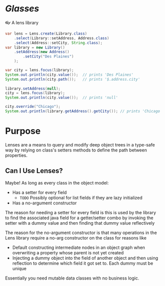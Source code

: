 # _Glasses_
👓 A lens library

```java
var lens = Lens.create(Library.class)
    .select(Library::setAddress, Address.class)
    .select(Address::setCity, String.class);
var library = new Library()
    .setAddress(new Address()
        .setCity("Des Plaines")
    );

var city = lens.focus(library);
System.out.println(city.value());  // prints 'Des Plaines'
System.out.println(city.path());   // prints '$.address.city'
    
library.setAddress(null);
city = lens.focus(library);
System.out.println(city.value());  // prints 'null'

city.override("Chicago");
System.out.println(library.getAddress().getCity()); // prints 'Chicago'
```

# Purpose
Lenses are a means to query and modify deep object trees in a type-safe way by relying on class's setters methods to define the path between properties.

## Can I Use Lenses?
Maybe! As long as every class in the object model:
- Has a setter for every field
  - `TODO` Possibly optional for list fields if they are lazy initialized
- Has a no-argument constructor

The reason for needing a setter for every field is this is used by the library to find the associated java field for a getter/setter combo by invoking the setter with a dummy value and then finding that dummy value reflectively

The reason for the no-argument constructor is that many operations in the Lens library require a no-arg constructor on the class for reasons like
- Default constructing intermediate nodes in an object graph when overwriting a property whose parent is not yet created
- Injecting a dummy object into the field of another object and then using reflection to determine which field it got set to. Each dummy must be unique

Essentially you need mutable data classes with no business logic.
